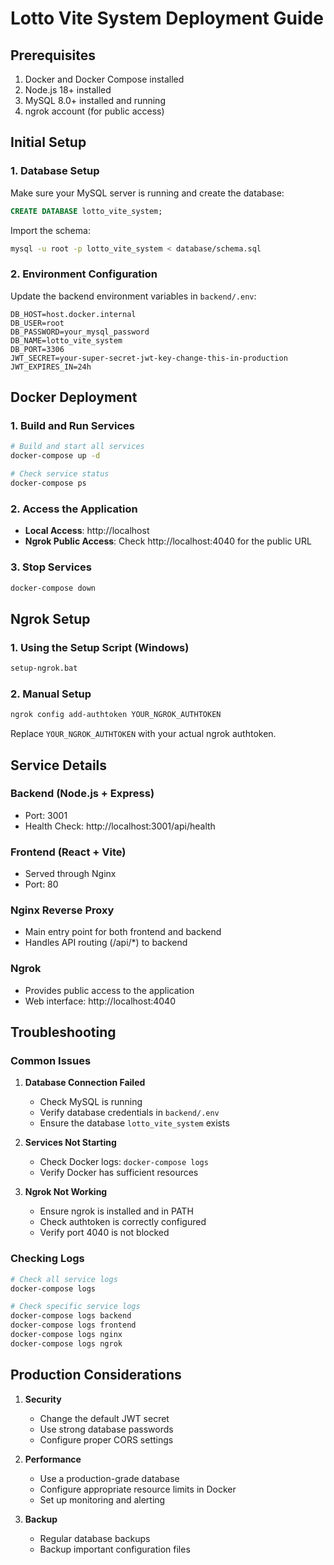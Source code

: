 # Lotto Vite System Deployment Guide

## Prerequisites

1. Docker and Docker Compose installed
2. Node.js 18+ installed
3. MySQL 8.0+ installed and running
4. ngrok account (for public access)

## Initial Setup

### 1. Database Setup

Make sure your MySQL server is running and create the database:

```sql
CREATE DATABASE lotto_vite_system;
```

Import the schema:

```bash
mysql -u root -p lotto_vite_system < database/schema.sql
```

### 2. Environment Configuration

Update the backend environment variables in `backend/.env`:

```
DB_HOST=host.docker.internal
DB_USER=root
DB_PASSWORD=your_mysql_password
DB_NAME=lotto_vite_system
DB_PORT=3306
JWT_SECRET=your-super-secret-jwt-key-change-this-in-production
JWT_EXPIRES_IN=24h
```

## Docker Deployment

### 1. Build and Run Services

```bash
# Build and start all services
docker-compose up -d

# Check service status
docker-compose ps
```

### 2. Access the Application

- **Local Access**: http://localhost
- **Ngrok Public Access**: Check http://localhost:4040 for the public URL

### 3. Stop Services

```bash
docker-compose down
```

## Ngrok Setup

### 1. Using the Setup Script (Windows)

```bash
setup-ngrok.bat
```

### 2. Manual Setup

```bash
ngrok config add-authtoken YOUR_NGROK_AUTHTOKEN
```

Replace `YOUR_NGROK_AUTHTOKEN` with your actual ngrok authtoken.

## Service Details

### Backend (Node.js + Express)
- Port: 3001
- Health Check: http://localhost:3001/api/health

### Frontend (React + Vite)
- Served through Nginx
- Port: 80

### Nginx Reverse Proxy
- Main entry point for both frontend and backend
- Handles API routing (/api/*) to backend

### Ngrok
- Provides public access to the application
- Web interface: http://localhost:4040

## Troubleshooting

### Common Issues

1. **Database Connection Failed**
   - Check MySQL is running
   - Verify database credentials in `backend/.env`
   - Ensure the database `lotto_vite_system` exists

2. **Services Not Starting**
   - Check Docker logs: `docker-compose logs`
   - Verify Docker has sufficient resources

3. **Ngrok Not Working**
   - Ensure ngrok is installed and in PATH
   - Check authtoken is correctly configured
   - Verify port 4040 is not blocked

### Checking Logs

```bash
# Check all service logs
docker-compose logs

# Check specific service logs
docker-compose logs backend
docker-compose logs frontend
docker-compose logs nginx
docker-compose logs ngrok
```

## Production Considerations

1. **Security**
   - Change the default JWT secret
   - Use strong database passwords
   - Configure proper CORS settings

2. **Performance**
   - Use a production-grade database
   - Configure appropriate resource limits in Docker
   - Set up monitoring and alerting

3. **Backup**
   - Regular database backups
   - Backup important configuration files